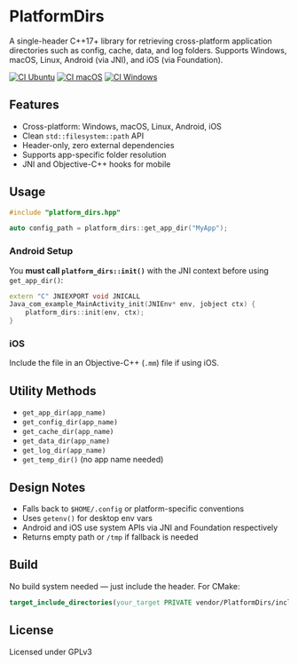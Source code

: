 # PlatformDirs

A single-header C++17+ library for retrieving cross-platform application directories such as config, cache, data, and log folders. Supports Windows, macOS, Linux, Android (via JNI), and iOS (via Foundation).


[![CI Ubuntu](https://github.com/NoahGWood/PlatformDirs/actions/workflows/test.yml/badge.svg?branch=main)](https://github.com/NoahGWood/PlatformDirs/actions/workflows/test.yml)
[![CI macOS](https://github.com/NoahGWood/PlatformDirs/actions/workflows/mactest.yml/badge.svg?branch=main)](https://github.com/NoahGWood/PlatformDirs/actions/workflows/mactest.yml)
[![CI Windows](https://github.com/NoahGWood/PlatformDirs/actions/workflows/wintest.yml/badge.svg?branch=main)](https://github.com/NoahGWood/PlatformDirs/actions/workflows/wintest.yml)


## Features

- Cross-platform: Windows, macOS, Linux, Android, iOS
- Clean `std::filesystem::path` API
- Header-only, zero external dependencies
- Supports app-specific folder resolution
- JNI and Objective-C++ hooks for mobile

## Usage

```cpp
#include "platform_dirs.hpp"

auto config_path = platform_dirs::get_app_dir("MyApp");
```

### Android Setup

You **must call `platform_dirs::init()`** with the JNI context before using `get_app_dir()`:

```cpp
extern "C" JNIEXPORT void JNICALL
Java_com_example_MainActivity_init(JNIEnv* env, jobject ctx) {
    platform_dirs::init(env, ctx);
}
```

### iOS

Include the file in an Objective-C++ (`.mm`) file if using iOS.

## Utility Methods

- `get_app_dir(app_name)` 
- `get_config_dir(app_name)`
- `get_cache_dir(app_name)`
- `get_data_dir(app_name)`
- `get_log_dir(app_name)`
- `get_temp_dir()` (no app name needed)

## Design Notes

- Falls back to `$HOME/.config` or platform-specific conventions
- Uses `getenv()` for desktop env vars
- Android and iOS use system APIs via JNI and Foundation respectively
- Returns empty path or `/tmp` if fallback is needed

## Build

No build system needed — just include the header. For CMake:

```cmake
target_include_directories(your_target PRIVATE vendor/PlatformDirs/include)
```

## License

Licensed under GPLv3